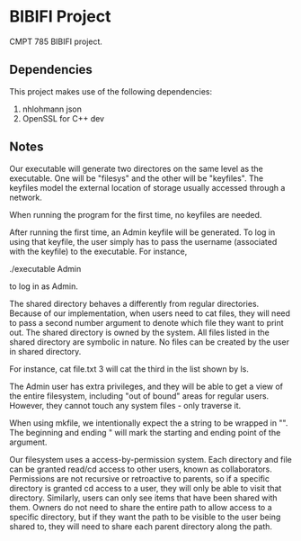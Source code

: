 # BIBIFI Project
CMPT 785 BIBIFI project.

## Dependencies
This project makes use of the following dependencies:
1. nhlohmann json
2. OpenSSL for C++ dev

## Notes
Our executable will generate two directores on the same level as the executable. One will be "filesys" and the other will be "keyfiles". The keyfiles model the external location of storage usually accessed through a network. 

When running the program for the first time, no keyfiles are needed. 

After running the first time, an Admin keyfile will be generated. To log in using that keyfile, the user simply has to pass the username (associated with the keyfile) to the executable. For instance, 

./executable Admin

to log in as Admin.

The shared directory behaves a differently from regular directories. Because of our implementation, when users need to cat files, they will need to pass a second number argument to denote which file they want to print out. The shared directory is owned by the system. All files listed in the shared directory are symbolic in nature. No files can be created by the user in shared directory.

For instance, cat file.txt 3 will cat the third in the list shown by ls.

The Admin user has extra privileges, and they will be able to get a view of the entire filesystem, including "out of bound" areas for regular users. However, they cannot touch any system files - only traverse it.

When using mkfile, we intentionally expect the a string to be wrapped in "". The beginning and ending " will mark the starting and ending point of the argument.

Our filesystem uses a access-by-permission system. Each directory and file can be granted read/cd access to other users, known as collaborators. Permissions are not recursive or retroactive to parents, so if a specific directory is granted cd access to a user, they will only be able to visit that directory. Similarly, users can only see items that have been shared with them. Owners do not need to share the entire path to allow access to a specific directory, but if they want the path to be visible to the user being shared to, they will need to share each parent directory along the path.


